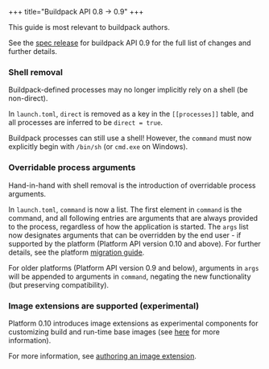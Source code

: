 +++
title="Buildpack API 0.8 -> 0.9"
+++

<!--more-->

This guide is most relevant to buildpack authors.

See the [spec release](https://github.com/buildpacks/spec/releases/tag/buildpack%2Fv0.9) for buildpack API 0.9 for the full list of changes and further details.

### Shell removal

Buildpack-defined processes may no longer implicitly rely on a shell (be non-direct). 

In `launch.toml`, `direct` is removed as a key in the `[[processes]]` table, and all processes are inferred to be `direct = true`.

Buildpack processes can still use a shell! However, the `command` must now explicitly begin with `/bin/sh` (or `cmd.exe` on Windows). 

### Overridable process arguments

Hand-in-hand with shell removal is the introduction of overridable process arguments.

In `launch.toml`, `command` is now a list. The first element in `command` is the command, and all following entries are arguments that are always provided to the process, regardless of how the application is started. The `args` list now designates arguments that can be overridden by the end user - if supported by the platform (Platform API version 0.10 and above). For further details, see the platform [migration guide](/docs/reference/spec/migration/platform-api-0.9-0.10).

For older platforms (Platform API version 0.9 and below), arguments in `args` will be appended to arguments in `command`, negating the new functionality (but preserving compatibility).

### Image extensions are supported (experimental)

Platform 0.10 introduces image extensions as experimental components for customizing build and run-time base images (see [here](/docs/features/dockerfiles) for more information).

For more information, see [authoring an image extension](/docs/extension-guide/create-extension).
